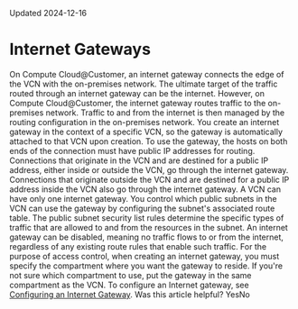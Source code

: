Updated 2024-12-16
# Internet Gateways
On Compute Cloud@Customer, an internet gateway connects the edge of the VCN with the on-premises network. The ultimate target of the traffic routed through an internet gateway can be the internet.
However, on Compute Cloud@Customer, the internet gateway routes traffic to the on-premises network. Traffic to and from the internet is then managed by the routing configuration in the on-premises network.
You create an internet gateway in the context of a specific VCN, so the gateway is automatically attached to that VCN upon creation. To use the gateway, the hosts on both ends of the connection must have public IP addresses for routing. Connections that originate in the VCN and are destined for a public IP address, either inside or outside the VCN, go through the internet gateway. Connections that originate outside the VCN and are destined for a public IP address inside the VCN also go through the internet gateway.
A VCN can have only one internet gateway. You control which public subnets in the VCN can use the gateway by configuring the subnet's associated route table. The public subnet security list rules determine the specific types of traffic that are allowed to and from the resources in the subnet. An internet gateway can be disabled, meaning no traffic flows to or from the internet, regardless of any existing route rules that enable such traffic.
For the purpose of access control, when creating an internet gateway, you must specify the compartment where you want the gateway to reside. If you're not sure which compartment to use, put the gateway in the same compartment as the VCN.
To configure an Internet gateway, see [Configuring an Internet Gateway](https://docs.oracle.com/en-us/iaas/compute-cloud-at-customer/topics/network/configuring-an-internet-gateway.htm#configuring-an-internet-gateway "On Compute Cloud@Customer, you can configure an Internet Gateway \(IGW\) which provides the VCN with outside access through the on-premises data center network.").
Was this article helpful?
YesNo

